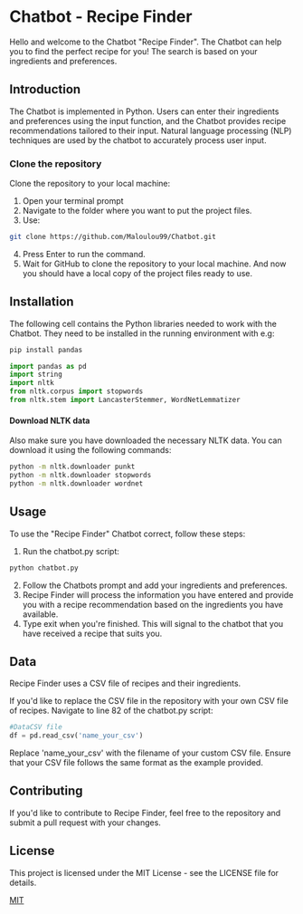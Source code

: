 # Chatbot - Recipe Finder
Hello and welcome to the Chatbot "Recipe Finder". The Chatbot can help you to find the perfect recipe for you!
The search is based on your ingredients and preferences.

## Introduction
The Chatbot is implemented in Python. Users can enter their ingredients and preferences using the input function, and the Chatbot provides recipe recommendations tailored to their input. Natural language processing (NLP) techniques are used by the chatbot to accurately process user input.

### Clone the repository
Clone the repository to your local machine:
1. Open your terminal prompt
2. Navigate to the folder where you want to put the project files.
3. Use: 
```bash
git clone https://github.com/Maloulou99/Chatbot.git
```

4. Press Enter to run the command.
5. Wait for GitHub to clone the repository to your local machine. And now you should have a local copy of the project files ready to use.

## Installation
The following cell contains the Python libraries needed to work with the Chatbot. They need to be installed in the running environment with e.g:

```bash
pip install pandas
```

```python
import pandas as pd
import string
import nltk
from nltk.corpus import stopwords
from nltk.stem import LancasterStemmer, WordNetLemmatizer
```

#### Download NLTK data
Also make sure you have downloaded the necessary NLTK data. You can download it using the following commands:

```bash
python -m nltk.downloader punkt
python -m nltk.downloader stopwords
python -m nltk.downloader wordnet
```

## Usage 
To use the "Recipe Finder" Chatbot correct, follow these steps: 
1. Run the chatbot.py script:
```bash
python chatbot.py
```
2. Follow the Chatbots prompt and add your ingredients and preferences.
3. Recipe Finder will process the information you have entered and provide you with a recipe recommendation based on the ingredients you have available. 
4. Type exit when you're finished. This will signal to the chatbot that you have received a recipe that suits you.

## Data
Recipe Finder uses a CSV file of recipes and their ingredients. 

If you'd like to replace the CSV file in the repository with your own CSV file of recipes. 
Navigate to line 82 of the chatbot.py script: 
```python
#DataCSV file
df = pd.read_csv('name_your_csv')
```
Replace 'name_your_csv' with the filename of your custom CSV file. Ensure that your CSV file follows the same format as the example provided.

## Contributing
If you'd like to contribute to Recipe Finder, feel free to the repository and submit a pull request with your changes.

## License
This project is licensed under the MIT License - see the LICENSE file for details.

[MIT](https://choosealicense.com/licenses/mit/)
